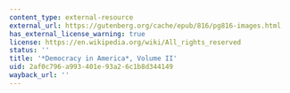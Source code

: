 ```yaml
---
content_type: external-resource
external_url: https://gutenberg.org/cache/epub/816/pg816-images.html
has_external_license_warning: true
license: https://en.wikipedia.org/wiki/All_rights_reserved
status: ''
title: '*Democracy in America*, Volume II'
uid: 2af0c796-a993-401e-93a2-6c1b8d344149
wayback_url: ''
---
```

